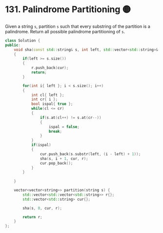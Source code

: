 # 131. Palindrome Partitioning 🟡

Given a string `s`, partition `s` such that every substring of the partition is a palindrome. Return all possible palindrome partitioning of `s`.

```cpp
class Solution {
public:
    void sha(const std::string& s, int left, std::vector<std::string>& cur, std::vector<std::vector<std::string>>& r)
    {
        if(left >= s.size())
        {
            r.push_back(cur);
            return;
        }

        for(int i{ left }; i < s.size(); i++)
        {
            int cl{ left };
            int cr{ i };
            bool ispal{ true };
            while(cl <= cr)
            {
                if(s.at(cl++) != s.at(cr--))
                {
                    ispal = false;
                    break;
                }
            }
            if(ispal)
            {
                cur.push_back(s.substr(left, (i - left) + 1));
                sha(s, i + 1, cur, r);
                cur.pop_back();
            }
        }
        
    }

    vector<vector<string>> partition(string s) {
        std::vector<std::vector<std::string>> r{};
        std::vector<std::string> cur{};

        sha(s, 0, cur, r);

        return r;
    }
};
```
